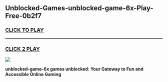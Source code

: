 
## Unblocked-Games-unblocked-game-6x-Play-Free-0b2f7
<h3>
<a href="https://premium76.site?title=unblocked-game-6x&ref=10A">CLICK TO PLAY</a></h3>
<hr>

<h3>
<a href="https://premium76.site?title=unblocked-game-6x&ref=10A">CLICK 2 PLAY</a>
  
</h3>

<a href="https://premium76.site?title=unblocked-game-6x&ref=10A"><img src="https://clearcache.store/games.png"></a>


**unblocked-game-6x games unblocked: Your Gateway to Fun and Accessible Online Gaming**
